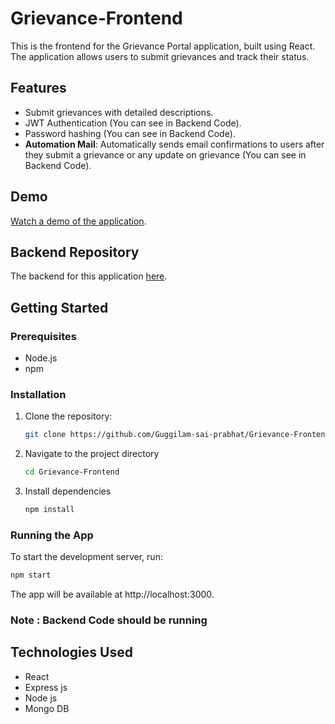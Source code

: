 # Grievance-Frontend

This is the frontend for the Grievance Portal application, built using React. The application allows users to submit grievances and track their status.

## Features
- Submit grievances with detailed descriptions.
- JWT Authentication (You can see in Backend Code).
- Password hashing (You can see in Backend Code).
- **Automation Mail**: Automatically sends email confirmations to users after they submit a grievance or any update on grievance (You can see in Backend Code).

## Demo

[Watch a demo of the application](./Demo/DEMO.mp4).


## Backend Repository

The backend for this application [here](https://github.com/Guggilam-sai-prabhat/Grievance-Backend).

## Getting Started

### Prerequisites
- Node.js
- npm

### Installation
1. Clone the repository:
   ```bash
   git clone https://github.com/Guggilam-sai-prabhat/Grievance-Frontend.git
2. Navigate to the project directory
   ```bash
   cd Grievance-Frontend
3. Install dependencies
   ```bash
   npm install
### Running the App
To start the development server, run:
```bash
npm start
```
The app will be available at http://localhost:3000.
### Note : Backend Code should be running

## Technologies Used
- React
- Express js
- Node js
- Mongo DB 



